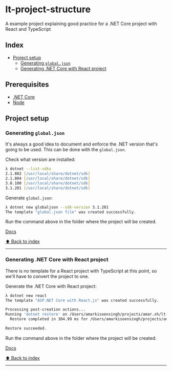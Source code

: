 # lt-project-structure

A example project explaining good practice for a .NET Core project with React and TypeScript

## Index

- [Project setup](#project-setup)
  - [Generating `global.json`](#generating-globaljson)
  - [Generating .NET Core with React project](#generating-net-core-with-react-project)

## Prerequisites

- [.NET Core](https://dotnet.microsoft.com/download)
- [Node](https://nodejs.org/en/download/)

## Project setup

### Generating `global.json`

It's always a good idea to document and enforce the .NET version that's going to be used. This can be done with the `global.json`.

Check what version are installed:

```zsh
λ dotnet --list-sdks
2.1.802 [/usr/local/share/dotnet/sdk]
2.1.804 [/usr/local/share/dotnet/sdk]
3.0.100 [/usr/local/share/dotnet/sdk]
3.1.201 [/usr/local/share/dotnet/sdk]
```

Generate `global.json`:

```zsh
λ dotnet new globaljson --sdk-version 3.1.201
The template "global.json file" was created successfully.
```

Run the command above in the folder where the project will be created.

[Docs](https://docs.microsoft.com/en-us/dotnet/core/tools/global-json?tabs=netcore3x)

[⬆ Back to index](#index)

---

### Generating .NET Core with React project

There is no template for a React project with TypeScript at this point, so we'll have to convert the project to one.

Generate the .NET Core with React project:

```zsh
λ dotnet new react
The template "ASP.NET Core with React.js" was created successfully.

Processing post-creation actions...
Running 'dotnet restore' on /Users/amarkisoensingh/projects/amar.sh/lt-project-structure/lt-project-structure.csproj...
  Restore completed in 304.99 ms for /Users/amarkisoensingh/projects/amar.sh/lt-project-structure/lt-project-structure.csproj.

Restore succeeded.
```

Run the command above in the folder where the project will be created.

[Docs](https://docs.microsoft.com/en-us/dotnet/core/tools/dotnet-new#examples)

[⬆ Back to index](#index)

---